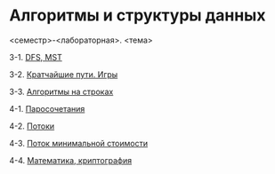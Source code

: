 # Алгоритмы и структуры данных

<семестр>-<лабораторная>. <тема>

3-1. [DFS, MST](sem3-lab1)

3-2. [Кратчайшие пути. Игры](sem3-lab2)

3-3. [Алгоритмы на строках](sem3-lab3)

4-1. [Паросочетания](sem4-lab1)

4-2. [Потоки](sem4-lab2)

4-3. [Поток минимальной стоимости](sem4-lab3)

4-4. [Математика, криптография](sem4-lab4)
